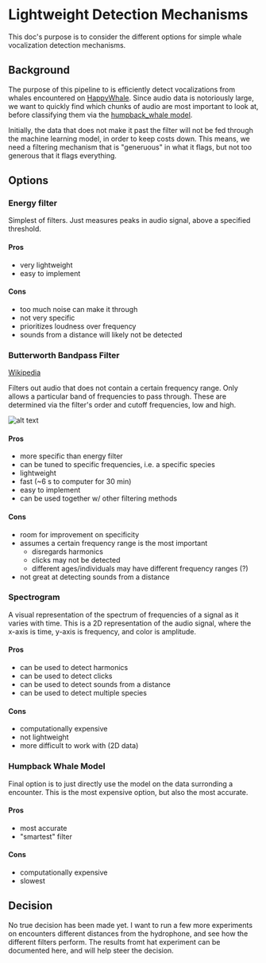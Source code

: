 # Lightweight Detection Mechanisms

This doc's purpose is to consider the different options for simple whale vocalization detection mechanisms.

## Background
The purpose of this pipeline to is efficiently detect vocalizations from whales encountered on [HappyWhale](https://happywhale.com/). 
Since audio data is notoriously large, we want to quickly find which chunks of audio are most important to look at, before classifying them via the [humpback_whale model](https://tfhub.dev/google/humpback_whale/1).

Initially, the data that does not make it past the filter will not be fed through the machine learning model, in order to keep costs down. 
This means, we need a filtering mechanism that is "generuous" in what it flags, but not too generous that it flags everything.

## Options

### Energy filter
Simplest of filters. Just measures peaks in audio signal, above a specified threshold.

#### Pros
- very lightweight
- easy to implement

#### Cons
- too much noise can make it through
- not very specific
- prioritizes loudness over frequency
- sounds from a distance will likely not be detected


### Butterworth Bandpass Filter
[Wikipedia](https://en.wikipedia.org/wiki/Butterworth_filter)

Filters out audio that does not contain a certain frequency range.
Only allows a particular band of frequencies to pass through. 
These are determined via the filter's order and cutoff frequencies, low and high.

![alt text](https://upload.wikimedia.org/wikipedia/commons/thumb/f/f6/Bandwidth.svg/320px-Bandwidth.svg.png)

#### Pros 
- more specific than energy filter
- can be tuned to specific frequencies, i.e. a specific species
- lightweight
- fast (~6 s to computer for 30 min)
- easy to implement
- can be used together w/ other filtering methods

#### Cons
- room for improvement on specificity
- assumes a certain frequency range is the most important 
    - disregards harmonics
    - clicks may not be detected
    - different ages/individuals may have different frequency ranges (?)
- not great at detecting sounds from a distance


### Spectrogram
A visual representation of the spectrum of frequencies of a signal as it varies with time.
This is a 2D representation of the audio signal, where the x-axis is time, y-axis is frequency, and color is amplitude.

#### Pros
- can be used to detect harmonics
- can be used to detect clicks
- can be used to detect sounds from a distance
- can be used to detect multiple species

#### Cons
- computationally expensive
- not lightweight
- more difficult to work with (2D data)


### Humpback Whale Model
Final option is to just directly use the model on the data surronding a encounter. 
This is the most expensive option, but also the most accurate.

#### Pros
- most accurate
- "smartest" filter

#### Cons
- computationally expensive
- slowest


## Decision
No true decision has been made yet. 
I want to run a few more experiments on encounters different distances from the hydrophone, and see how the different filters perform.
The results fromt hat experiment can be documented here, and will help steer the decision.

 
